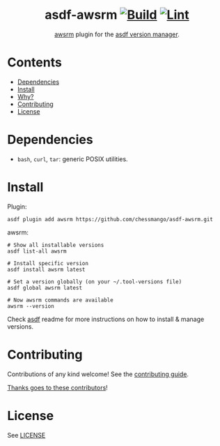 <div align="center">

# asdf-awsrm [![Build](https://github.com/chessmango/asdf-awsrm/actions/workflows/build.yml/badge.svg)](https://github.com/chessmango/asdf-awsrm/actions/workflows/build.yml) [![Lint](https://github.com/chessmango/asdf-awsrm/actions/workflows/lint.yml/badge.svg)](https://github.com/chessmango/asdf-awsrm/actions/workflows/lint.yml)


[awsrm](https://github.com/jckuester/awsrm) plugin for the [asdf version manager](https://asdf-vm.com).

</div>

# Contents

- [Dependencies](#dependencies)
- [Install](#install)
- [Why?](#why)
- [Contributing](#contributing)
- [License](#license)

# Dependencies

- `bash`, `curl`, `tar`: generic POSIX utilities.

# Install

Plugin:

```shell
asdf plugin add awsrm https://github.com/chessmango/asdf-awsrm.git
```

awsrm:

```shell
# Show all installable versions
asdf list-all awsrm

# Install specific version
asdf install awsrm latest

# Set a version globally (on your ~/.tool-versions file)
asdf global awsrm latest

# Now awsrm commands are available
awsrm --version
```

Check [asdf](https://github.com/asdf-vm/asdf) readme for more instructions on how to
install & manage versions.

# Contributing

Contributions of any kind welcome! See the [contributing guide](contributing.md).

[Thanks goes to these contributors](https://github.com/chessmango/asdf-awsrm/graphs/contributors)!

# License

See [LICENSE](LICENSE)

